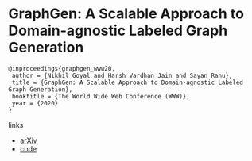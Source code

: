# GraphGen: A Scalable Approach to Domain-agnostic Labeled Graph Generation

```
@inproceedings{graphgen_www20,
 author = {Nikhil Goyal and Harsh Vardhan Jain and Sayan Ranu},
 title = {GraphGen: A Scalable Approach to Domain-agnostic Labeled Graph Generation},
 booktitle = {The World Wide Web Conference (WWW)},
 year = {2020}
} 
```

links
- [arXiv](https://arxiv.org/abs/2001.08184)
- [code](https://github.com/idea-iitd/graphgen)
